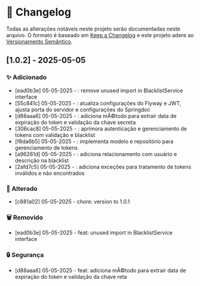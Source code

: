 # 📝 Changelog
Todas as alterações notáveis neste projeto serão documentadas neste arquivo.
O formato é baseado em [Keep a Changelog](https://keepachangelog.com/)
e este projeto adere ao [Versionamento Semântico](https://semver.org/).

## [1.0.2] - 2025-05-05

### ✨ Adicionado
- [ead0b3e] 05-05-2025 - : remove unused import in BlacklistService interface
- [55c841c] 05-05-2025 - : atualiza configurações do Flyway e JWT, ajusta porta do servidor e configurações do Springdoc
- [d88aaa6] 05-05-2025 - : adiciona mÃ©todo para extrair data de expiração do token e validação da chave secreta
- [306cac8] 05-05-2025 - : aprimora autenticação e gerenciamento de tokens com validação e blacklist
- [f8da6b5] 05-05-2025 - : implementa modelo e repositório para gerenciamento de tokens
- [a96261d] 05-05-2025 - : adiciona relacionamento com usuário e descrição na blacklist
- [2afd7c5] 05-05-2025 - : adiciona exceções para tratamento de tokens inválidos e não encontrados

### 🔄 Alterado
- [c881a02] 05-05-2025 - chore: version  to 1.0.1

### 🗑️ Removido
- [ead0b3e] 05-05-2025 - feat:  unused import in BlacklistService interface

### 🔒 Segurança
- [d88aaa6] 05-05-2025 - feat: adiciona mÃ©todo para extrair data de expiração do token e validação da chave reta


[Unreleased]: https://github.com/douglas-dreer/security-guard/compare/v1.0.2...main
[v1.0.2]: https://github.com/douglas-dreer/security-guard/releases/tag/v1.0.2
